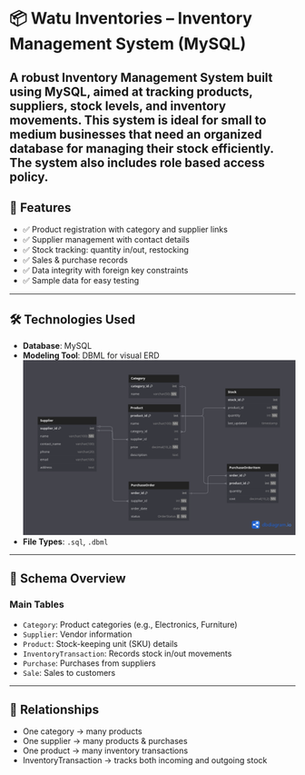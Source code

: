 # 📦 Watu Inventories – Inventory Management System (MySQL)

A robust **Inventory Management System** built using **MySQL**, aimed at tracking products, suppliers, stock levels, and inventory movements. This system is ideal for small to medium businesses that need an organized database for managing their stock efficiently.
The system also includes role based access policy.
---

## 🚀 Features

- ✅ Product registration with category and supplier links
- ✅ Supplier management with contact details
- ✅ Stock tracking: quantity in/out, restocking
- ✅ Sales & purchase records
- ✅ Data integrity with foreign key constraints
- ✅ Sample data for easy testing

---

## 🛠️ Technologies Used

- **Database**: MySQL
- **Modeling Tool**: DBML for visual ERD
    ![ERD Diagram](inventory.png)
- **File Types**: `.sql`, `.dbml`

---

## 📘 Schema Overview

### Main Tables

- `Category`: Product categories (e.g., Electronics, Furniture)
- `Supplier`: Vendor information
- `Product`: Stock-keeping unit (SKU) details
- `InventoryTransaction`: Records stock in/out movements
- `Purchase`: Purchases from suppliers
- `Sale`: Sales to customers

---

## 🔄 Relationships

- One category → many products
- One supplier → many products & purchases
- One product → many inventory transactions
- InventoryTransaction → tracks both incoming and outgoing stock
